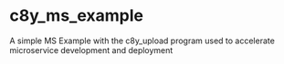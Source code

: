 # c8y_ms_example

A simple MS Example with the c8y_upload program used to accelerate microservice development and deployment
